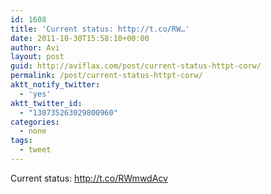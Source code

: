 ```yaml
---
id: 1608
title: 'Current status: http://t.co/RW…'
date: 2011-10-30T15:58:10+00:00
author: Avi
layout: post
guid: http://aviflax.com/post/current-status-httpt-corw/
permalink: /post/current-status-httpt-corw/
aktt_notify_twitter:
  - 'yes'
aktt_twitter_id:
  - "130735263029800960"
categories:
  - none
tags:
  - tweet
---
```

Current status: <a href="http://t.co/RWmwdAcv" rel="nofollow">http://t.co/RWmwdAcv</a>